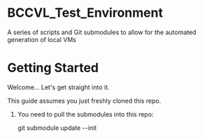 BCCVL_Test_Environment
======================

A series of scripts and Git submodules to allow for the automated generation of local VMs

Getting Started
=========================

Welcome... Let's get straight into it.

This guide assumes you just freshly cloned this repo.

1. You need to pull the submodules into this repo:

	git submodule update --init

